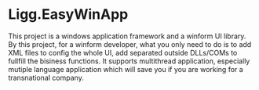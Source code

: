 # Ligg.EasyWinApp
This project is a windows application framework and a winform UI library. By this project, for a winform developer, what you only need to do is to add XML files to config the whole UI, add separated outside DLLs/COMs to fullfill the bisiness functions. It supports multithread application, especially mutiple language application which will save you if you are working for a transnational company.
